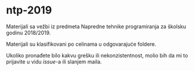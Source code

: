 # ntp-2019
Materijali sa vežbi iz predmeta Napredne tehnike programiranja za školsku godinu 2018/2019.

Materijali su klasifikovani po celinama u odgovarajuće foldere.

Ukoliko pronađete bilo kakvu grešku ili nekonzistentnost, molio bih da mi to prijavite u vidu *issue*-a ili slanjem maila.
